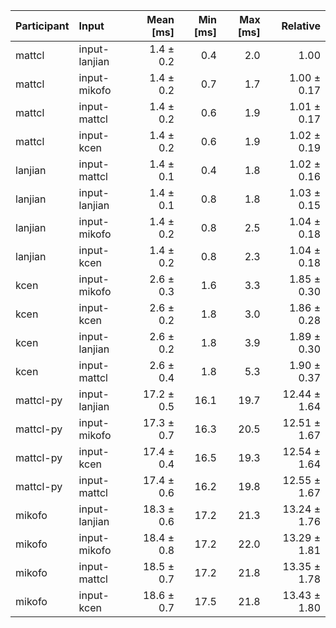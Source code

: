 | Participant | Input | Mean [ms] | Min [ms] | Max [ms] | Relative |
|:---|:---|---:|---:|---:|---:|
| mattcl | input-lanjian | 1.4 ± 0.2 | 0.4 | 2.0 | 1.00 |
| mattcl | input-mikofo | 1.4 ± 0.2 | 0.7 | 1.7 | 1.00 ± 0.17 |
| mattcl | input-mattcl | 1.4 ± 0.2 | 0.6 | 1.9 | 1.01 ± 0.17 |
| mattcl | input-kcen | 1.4 ± 0.2 | 0.6 | 1.9 | 1.02 ± 0.19 |
| lanjian | input-mattcl | 1.4 ± 0.1 | 0.4 | 1.8 | 1.02 ± 0.16 |
| lanjian | input-lanjian | 1.4 ± 0.1 | 0.8 | 1.8 | 1.03 ± 0.15 |
| lanjian | input-mikofo | 1.4 ± 0.2 | 0.8 | 2.5 | 1.04 ± 0.18 |
| lanjian | input-kcen | 1.4 ± 0.2 | 0.8 | 2.3 | 1.04 ± 0.18 |
| kcen | input-mikofo | 2.6 ± 0.3 | 1.6 | 3.3 | 1.85 ± 0.30 |
| kcen | input-kcen | 2.6 ± 0.2 | 1.8 | 3.0 | 1.86 ± 0.28 |
| kcen | input-lanjian | 2.6 ± 0.2 | 1.8 | 3.9 | 1.89 ± 0.30 |
| kcen | input-mattcl | 2.6 ± 0.4 | 1.8 | 5.3 | 1.90 ± 0.37 |
| mattcl-py | input-lanjian | 17.2 ± 0.5 | 16.1 | 19.7 | 12.44 ± 1.64 |
| mattcl-py | input-mikofo | 17.3 ± 0.7 | 16.3 | 20.5 | 12.51 ± 1.67 |
| mattcl-py | input-kcen | 17.4 ± 0.4 | 16.5 | 19.3 | 12.54 ± 1.64 |
| mattcl-py | input-mattcl | 17.4 ± 0.6 | 16.2 | 19.8 | 12.55 ± 1.67 |
| mikofo | input-lanjian | 18.3 ± 0.6 | 17.2 | 21.3 | 13.24 ± 1.76 |
| mikofo | input-mikofo | 18.4 ± 0.8 | 17.2 | 22.0 | 13.29 ± 1.81 |
| mikofo | input-mattcl | 18.5 ± 0.7 | 17.2 | 21.8 | 13.35 ± 1.78 |
| mikofo | input-kcen | 18.6 ± 0.7 | 17.5 | 21.8 | 13.43 ± 1.80 |
